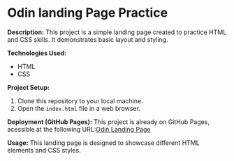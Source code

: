 # Odin landing Page Practice

**Description:**
This project is a simple landing page created to practice HTML and CSS skills. It demonstrates basic layout and styling.

**Technologies Used:**
* HTML
* CSS

**Project Setup:**
1. Clone this repository to your local machine.
2. Open the `index.html` file in a web browser.

**Deployment (GitHub Pages):**
This project is already on GitHub Pages, acessible at the following URL:[Odin Landing Page](https://augustopdelima.github.io/odin-landing-page/)

**Usage:**
This landing page is designed to showcase different HTML elements and CSS styles.
